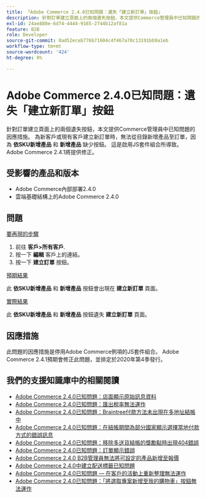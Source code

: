 ```yaml
---
title: 「Adobe Commerce 2.4.0已知問題：遺失「建立新訂單」按鈕」
description: 針對訂單建立頁面上的兩個遺失按鈕，本文提供Commerce管理員中已知問題的因應措施。 為新客戶或現有客戶建立新訂單時，無法從目錄將產品新增至訂單，因為缺少**Add Products By SKU**和**Add Products**按鈕。 這是啟用JS套件組合所導致。 Adobe Commerce 2.4.1將提供修正。
exl-id: 24ae880e-6d74-4444-9165-2744b12af81a
feature: B2B
role: Developer
source-git-commit: 0ad52eceb776b71604c4f467a70c13191bb9a1eb
workflow-type: tm+mt
source-wordcount: '424'
ht-degree: 0%

---
```


# Adobe Commerce 2.4.0已知問題：遺失「建立新訂單」按鈕

針對訂單建立頁面上的兩個遺失按鈕，本文提供Commerce管理員中已知問題的因應措施。 為新客戶或現有客戶建立新訂單時，無法從目錄新增產品至訂單，因為 **依SKU新增產品** 和 **新增產品** 缺少按鈕。 這是啟用JS套件組合所導致。 Adobe Commerce 2.4.1將提供修正。

## 受影響的產品和版本

* Adobe Commerce內部部署2.4.0
* 雲端基礎結構上的Adobe Commerce 2.4.0

## 問題

<u>要再現的步驟</u>

1. 前往 **客戶>所有客戶**.
1. 按一下 **編輯** 客戶上的連結。
1. 按一下 **建立訂單** 按鈕。

<u>預期結果</u>

此 **依SKU新增產品** 和 **新增產品** 按鈕會出現在 **建立新訂單** 頁面。

<u>實際結果</u>

此 **依SKU新增產品** 和 **新增產品** 按鈕遺失 **建立新訂單** 頁面。

## 因應措施

此問題的因應措施是停用Adobe Commerce例項的JS套件組合。 Adobe Commerce 2.4.1預期會修正此問題，並排定於2020年第4季發行。

## 我們的支援知識庫中的相關閱讀

* [Adobe Commerce 2.4.0已知問題：店面顯示原始訊息資料](/help/troubleshooting/storefront/magento-2-4-0-issue-storefront-raw-message-data-display.md)
* [Adobe Commerce 2.4.0已知問題：匯出稅率無法運作](/help/troubleshooting/miscellaneous/magento-2-4-0-known-issue-export-tax-rates-does-not-work.md)
* [Adobe Commerce 2.4.0已知問題：Braintree付款方法未出現在多地址結帳中](/help/troubleshooting/payments/magento-2-4-0-braintree-not-in-multiple-addresses-checkout.md)
* [Adobe Commerce 2.4.0已知問題：在結帳期間為部分國家顯示選擇當地付款方式的錯誤訊息](/help/troubleshooting/payments/magento-2-4-0-checkout-error-selecting-local-payments.md)
* [Adobe Commerce 2.4.0已知問題：移除多送貨結帳的獎勵點時出現404錯誤](/help/troubleshooting/storefront/magento-2-4-0-404-error-removing-rewards-points-on-multi-shipping-checkout.md)
* [Adobe Commerce 2.4.0已知問題：訂單顯示錯誤](/help/troubleshooting/storefront/magento-2-4-0-known-issue-orders-display-error.md)
* [Adobe Commerce 2.4.0 B2B管理員無法將可設定的產品新增至報價](/help/troubleshooting/miscellaneous/magento-2-4-0-b2b-admin-can-t-add-configurable-product-to-quote.md)
* [Adobe Commerce 2.4.0中建立配送標籤已知問題](/help/troubleshooting/known-issues-patches-attached/shipping-labels-creation-known-issue-in-magento-2-4-0.md)
* [Adobe Commerce 2.4.0已知問題 — 在客戶的活動上重新整理無法運作](/help/troubleshooting/miscellaneous/magento-2-4-0-refresh-on-customer-activities-does-not-work.md)
* [Adobe Commerce 2.4.0已知問題：「將選取專案新增至我的購物車」按鈕無法運作](/help/troubleshooting/miscellaneous/magento-2-4-0-add-selections-to-my-cart-does-not-work.md)
